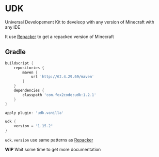 # UDK
Universal Developement Kit to develeop with any version of Minecraft with any IDE

It use [Repacker](https://github.com/Fox2Code/Repacker) to get a repacked version of Minecraft

## Gradle

```Groovy
buildscript {
    repositories {
        maven {
            url 'http://62.4.29.69/maven'
        }
    }
    dependencies {
        classpath 'com.fox2code:udk:1.2.1'
    }
}

apply plugin: 'udk.vanilla'

udk {
    version = "1.15.2"
}
```

`udk.version` use same patterns as [Repacker](https://github.com/Fox2Code/Repacker)

**WIP** Wait some time to get more documentation
